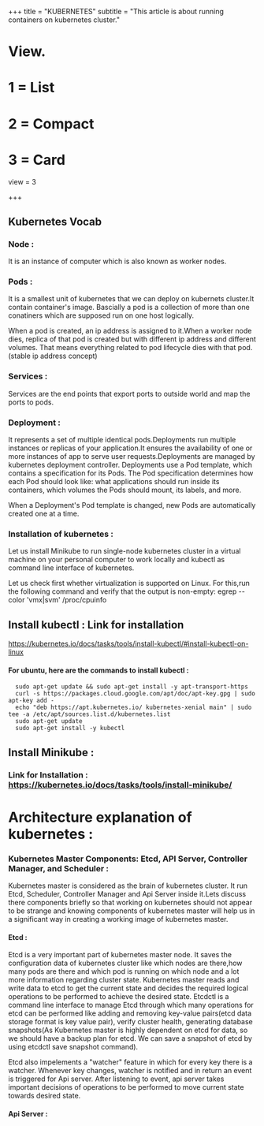 +++
title = "KUBERNETES"
subtitle = "This article is about running containers on kubernetes cluster."


# View.
#   1 = List
#   2 = Compact
#   3 = Card
view = 3

+++

## Kubernetes Vocab

### Node :

It is an instance of computer which is also known as worker nodes.

### Pods :

It is a smallest unit of kubernetes that we can deploy on kubernets cluster.It contain container's image.
Bascially a pod is a collection of more than one conatiners which are supposed run on one host logically.

When a pod is created, an ip address is assigned to it.When a worker node dies, replica of that pod is created but with different ip address and different volumes. That means everything related to pod lifecycle dies with that pod.(stable ip address concept)

### Services :

Services are the end points that export ports to outside world and map the ports to pods.

### Deployment :

It represents a set of multiple identical pods.Deployments run multiple instances or replicas of your application.It ensures the availability of one or more instances of app to serve user requests.Deployments are managed by kubernetes deployment controller.
Deployments use a Pod template, which contains a specification for its Pods. The Pod specification determines how each Pod should look like: what applications should run inside its containers, which volumes the Pods should mount, its labels, and more.

When a Deployment's Pod template is changed, new Pods are automatically created one at a time.

### Installation of kubernetes :

Let us install Minikube to run single-node kubernetes cluster in a virtual machine on your personal computer to work locally and kubectl as command line interface of kubernetes.

Let us check first whether virtualization is supported on Linux. For this,run the following command and verify that the output is non-empty:
egrep --color 'vmx|svm' /proc/cpuinfo

## Install kubectl : Link for installation

https://kubernetes.io/docs/tasks/tools/install-kubectl/#install-kubectl-on-linux

#### For ubuntu, here are the commands to install kubectl :

      sudo apt-get update && sudo apt-get install -y apt-transport-https
      curl -s https://packages.cloud.google.com/apt/doc/apt-key.gpg | sudo apt-key add -
      echo "deb https://apt.kubernetes.io/ kubernetes-xenial main" | sudo tee -a /etc/apt/sources.list.d/kubernetes.list
      sudo apt-get update
      sudo apt-get install -y kubectl

## Install Minikube :

### Link for Installation : https://kubernetes.io/docs/tasks/tools/install-minikube/

# Architecture explanation of kubernetes :

### Kubernetes Master Components: Etcd, API Server, Controller Manager, and Scheduler :

Kubernetes master is considered as the brain of kubernetes cluster. It run Etcd, Scheduler, Controller Manager and Api Server inside it.Lets discuss there components briefly so that working on kubernetes should not appear to be strange and knowing components of kubernetes master will help us in a significant way in creating a working image of kubernetes master.

#### Etcd :

Etcd is a very important part of kubernetes master node. It saves the configuration data of kubernetes cluster like which nodes are there,how many pods are there and which pod is running on which node and a lot more information regarding cluster state. Kubernetes master reads and write data to etcd to get the current state and decides the required logical operations to be performed to achieve the desired state.
Etcdctl is a command line interface to manage Etcd through which many operations for etcd can be performed like adding and removing key-value pairs(etcd data storage format is key value pair), verify cluster health, generating database snapshots(As Kubernetes master is highly dependent on etcd for data, so we should have a backup plan for etcd. We can save a snapshot of etcd by using etcdctl save snapshot command).

Etcd also impelements a "watcher" feature in which for every key there is a watcher. Whenever key changes, watcher is notified and in return an event is triggered for Api server. After listening to event, api server takes important decisions of operations to be performed to move current state towards desired state.

#### Api Server :
